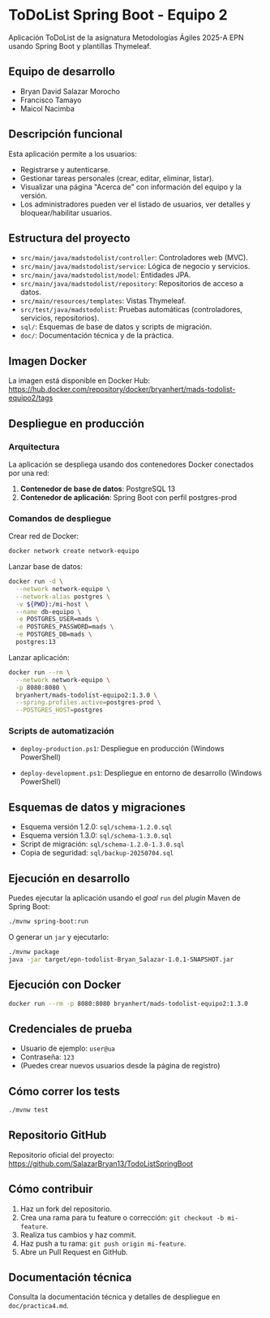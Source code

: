# ToDoList Spring Boot - Equipo 2

Aplicación ToDoList de la asignatura Metodologías Ágiles 2025-A EPN usando Spring Boot y plantillas Thymeleaf.

## Equipo de desarrollo
- Bryan David Salazar Morocho
- Francisco Tamayo
- Maicol Nacimba

## Descripción funcional
Esta aplicación permite a los usuarios:
- Registrarse y autenticarse.
- Gestionar tareas personales (crear, editar, eliminar, listar).
- Visualizar una página "Acerca de" con información del equipo y la versión.
- Los administradores pueden ver el listado de usuarios, ver detalles y bloquear/habilitar usuarios.

## Estructura del proyecto
- `src/main/java/madstodolist/controller`: Controladores web (MVC).
- `src/main/java/madstodolist/service`: Lógica de negocio y servicios.
- `src/main/java/madstodolist/model`: Entidades JPA.
- `src/main/java/madstodolist/repository`: Repositorios de acceso a datos.
- `src/main/resources/templates`: Vistas Thymeleaf.
- `src/test/java/madstodolist`: Pruebas automáticas (controladores, servicios, repositorios).
- `sql/`: Esquemas de base de datos y scripts de migración.
- `doc/`: Documentación técnica y de la práctica.



## Imagen Docker
La imagen está disponible en Docker Hub:
https://hub.docker.com/repository/docker/bryanhert/mads-todolist-equipo2/tags

## Despliegue en producción

### Arquitectura
La aplicación se despliega usando dos contenedores Docker conectados por una red:
1. **Contenedor de base de datos**: PostgreSQL 13
2. **Contenedor de aplicación**: Spring Boot con perfil postgres-prod

### Comandos de despliegue

Crear red de Docker:
```bash
docker network create network-equipo
```

Lanzar base de datos:
```bash
docker run -d \
  --network network-equipo \
  --network-alias postgres \
  -v ${PWD}:/mi-host \
  --name db-equipo \
  -e POSTGRES_USER=mads \
  -e POSTGRES_PASSWORD=mads \
  -e POSTGRES_DB=mads \
  postgres:13
```

Lanzar aplicación:
```bash
docker run --rm \
  --network network-equipo \
  -p 8080:8080 \
  bryanhert/mads-todolist-equipo2:1.3.0 \
  --spring.profiles.active=postgres-prod \
  --POSTGRES_HOST=postgres
```

### Scripts de automatización

- `deploy-production.ps1`: Despliegue en producción (Windows PowerShell)

- `deploy-development.ps1`: Despliegue en entorno de desarrollo (Windows PowerShell)


## Esquemas de datos y migraciones
- Esquema versión 1.2.0: `sql/schema-1.2.0.sql`
- Esquema versión 1.3.0: `sql/schema-1.3.0.sql`
- Script de migración: `sql/schema-1.2.0-1.3.0.sql`
- Copia de seguridad: `sql/backup-20250704.sql`

## Ejecución en desarrollo

Puedes ejecutar la aplicación usando el _goal_ `run` del _plugin_ Maven de Spring Boot:
```bash
./mvnw spring-boot:run
```

O generar un `jar` y ejecutarlo:
```bash
./mvnw package
java -jar target/epn-todolist-Bryan_Salazar-1.0.1-SNAPSHOT.jar
```

## Ejecución con Docker
```bash
docker run --rm -p 8080:8080 bryanhert/mads-todolist-equipo2:1.3.0
```

## Credenciales de prueba
- Usuario de ejemplo: `user@ua`
- Contraseña: `123`
- (Puedes crear nuevos usuarios desde la página de registro)

## Cómo correr los tests
```bash
./mvnw test
```

## Repositorio GitHub
Repositorio oficial del proyecto:
https://github.com/SalazarBryan13/TodoListSpringBoot

## Cómo contribuir
1. Haz un fork del repositorio.
2. Crea una rama para tu feature o corrección: `git checkout -b mi-feature`.
3. Realiza tus cambios y haz commit.
4. Haz push a tu rama: `git push origin mi-feature`.
5. Abre un Pull Request en GitHub.

## Documentación técnica
Consulta la documentación técnica y detalles de despliegue en `doc/practica4.md`.


